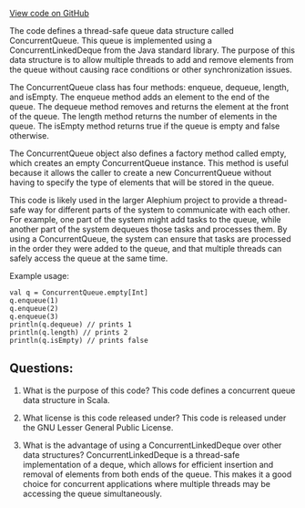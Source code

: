 [View code on GitHub](https://github.com/alephium/alephium/blob/master/util/src/main/scala/org/alephium/util/ConcurrentQueue.scala)

The code defines a thread-safe queue data structure called ConcurrentQueue. This queue is implemented using a ConcurrentLinkedDeque from the Java standard library. The purpose of this data structure is to allow multiple threads to add and remove elements from the queue without causing race conditions or other synchronization issues.

The ConcurrentQueue class has four methods: enqueue, dequeue, length, and isEmpty. The enqueue method adds an element to the end of the queue. The dequeue method removes and returns the element at the front of the queue. The length method returns the number of elements in the queue. The isEmpty method returns true if the queue is empty and false otherwise.

The ConcurrentQueue object also defines a factory method called empty, which creates an empty ConcurrentQueue instance. This method is useful because it allows the caller to create a new ConcurrentQueue without having to specify the type of elements that will be stored in the queue.

This code is likely used in the larger Alephium project to provide a thread-safe way for different parts of the system to communicate with each other. For example, one part of the system might add tasks to the queue, while another part of the system dequeues those tasks and processes them. By using a ConcurrentQueue, the system can ensure that tasks are processed in the order they were added to the queue, and that multiple threads can safely access the queue at the same time.

Example usage:

```
val q = ConcurrentQueue.empty[Int]
q.enqueue(1)
q.enqueue(2)
q.enqueue(3)
println(q.dequeue) // prints 1
println(q.length) // prints 2
println(q.isEmpty) // prints false
```
## Questions: 
 1. What is the purpose of this code?
   This code defines a concurrent queue data structure in Scala.

2. What license is this code released under?
   This code is released under the GNU Lesser General Public License.

3. What is the advantage of using a ConcurrentLinkedDeque over other data structures?
   ConcurrentLinkedDeque is a thread-safe implementation of a deque, which allows for efficient insertion and removal of elements from both ends of the queue. This makes it a good choice for concurrent applications where multiple threads may be accessing the queue simultaneously.